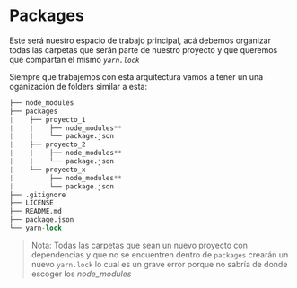 # Packages

Este será nuestro espacio de trabajo principal, acá debemos organizar todas las carpetas que serán parte de nuestro proyecto y que queremos que compartan el mismo _`yarn.lock`_

Siempre que trabajemos con esta arquitectura vamos a tener un una oganización de folders similar a esta:

```s
├── node_modules
├── packages
|    ├── proyecto_1
|    |    ├── node_modules**
|    |    └── package.json
|    ├── proyecto_2
|    |    ├── node_modules**
|    |    └── package.json
|    └── proyecto_x
|         ├── node_modules**
|         └── package.json
├── .gitignore
├── LICENSE
├── README.md
├── package.json
└── yarn-lock
```

> Nota: Todas las carpetas que sean un nuevo proyecto con dependencias y que no se encuentren dentro de `packages` crearán un nuevo `yarn.lock` lo cual es un grave error porque no sabría de donde escoger los _node_modules_
